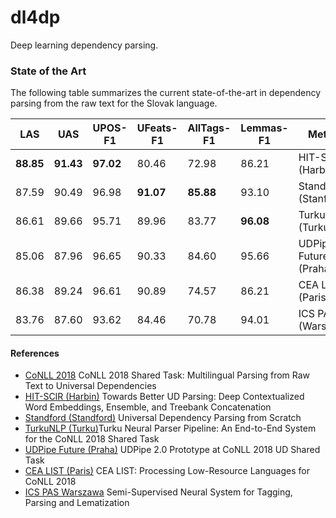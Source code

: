 # dl4dp

Deep learning dependency parsing.

### State of the Art

The following table summarizes the current state-of-the-art in dependency parsing from the raw text for the Slovak
language.

|    LAS    |    UAS    |  UPOS-F1  | UFeats-F1 | AllTags-F1 | Lemmas-F1 |  Method               |
|-----------|-----------|-----------|-----------|------------|-----------|------------------------
| **88.85** | **91.43** | **97.02** |   80.46   |   72.98    |   86.21   | HIT-SCIR (Harbin)     |
|   87.59   |   90.49   |   96.98   | **91.07** | **85.88**  |   93.10   | Standford (Stanford)  |
|   86.61   |   89.66   |   95.71   |   89.96   |   83.77    | **96.08** | TurkuNLP (Turku)      |
|   85.06   |   87.96   |   96.65   |   90.33   |   84.60    |   95.66   | UDPipe Future (Praha) |
|   86.38   |   89.24   |   96.61   |   90.89   |   74.57    |   86.21   | CEA LIST (Paris)      |
|   83.76   |   87.60   |   93.62   |   84.46   |   70.78    |   94.01   | ICS PAS (Warszawa)    |

#### References

* [CoNLL 2018](https://universaldependencies.org/conll18/proceedings/pdf/K18-2001.pdf) CoNLL 2018 Shared Task: Multilingual Parsing from Raw Text to Universal Dependencies
* [HIT-SCIR (Harbin)](https://universaldependencies.org/conll18/proceedings/pdf/K18-2005.pdf) Towards Better UD Parsing: Deep Contextualized Word Embeddings, Ensemble, and Treebank Concatenation
* [Standford (Standford)](https://nlp.stanford.edu/pubs/qi2018universal.pdf) Universal Dependency Parsing from Scratch
* [TurkuNLP (Turku)](https://universaldependencies.org/conll18/proceedings/pdf/K18-2013.pdf)Turku Neural Parser Pipeline: An End-to-End System for the CoNLL 2018 Shared Task
* [UDPipe Future (Praha)](https://universaldependencies.org/conll18/proceedings/pdf/K18-2020.pdf) UDPipe 2.0 Prototype at CoNLL 2018 UD Shared Task
* [CEA LIST (Paris)](https://universaldependencies.org/conll18/proceedings/pdf/K18-2003.pdf) CEA LIST: Processing Low-Resource Languages for CoNLL 2018
* [ICS PAS Warszawa](https://universaldependencies.org/conll18/proceedings/pdf/K18-2004.pdf) Semi-Supervised Neural System for Tagging, Parsing and Lematization
